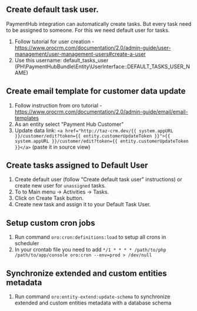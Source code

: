 ## Create default task user. 

PaymentHub integration can automatically create tasks. But every task need to be assigned to someone. For this we need
default user for tasks. 

1. Follow tutorial for user creation - https://www.orocrm.com/documentation/2.0/admin-guide/user-management/user-management-users#create-a-user
2. Use this username: default_tasks_user (PH\PaymentHubBundle\Entity\UserInterface::DEFAULT_TASKS_USER_NAME)

## Create email template for customer data update

1. Follow instruction from oro tutorial - https://www.orocrm.com/documentation/2.0/admin-guide/email/email-templates
2. As an entity select "Payment Hub Customer"
3. Update data link: ``<a href="http://taz-crm.dev/{{ system.appURL }}/customer/edit?token={{ entity.customerUpdateToken }}">{{ system.appURL }}/customer/edit?token={{ entity.customerUpdateToken }}</a>`` (paste it in source view) 

## Create tasks assigned to Default User

1. Create default user (follow "Create default task user" instructions) or create new user for `unassigned` tasks.
2. To to Main menu -> Activities -> Tasks.
3. Click on Create Task button.
4. Create new task and assign it to your Default Task User.

## Setup custom cron jobs

1. Run command `oro:cron:definitions:load` to setup all crons in scheduler
2. In your crontab file you need to add `*/1 * * * * /path/to/php /path/to/app/console oro:cron --env=prod > /dev/null`

## Synchronize extended and custom entities metadata

1. Run command `oro:entity-extend:update-schema` to synchronize extended and custom entities metadata with a database schema
